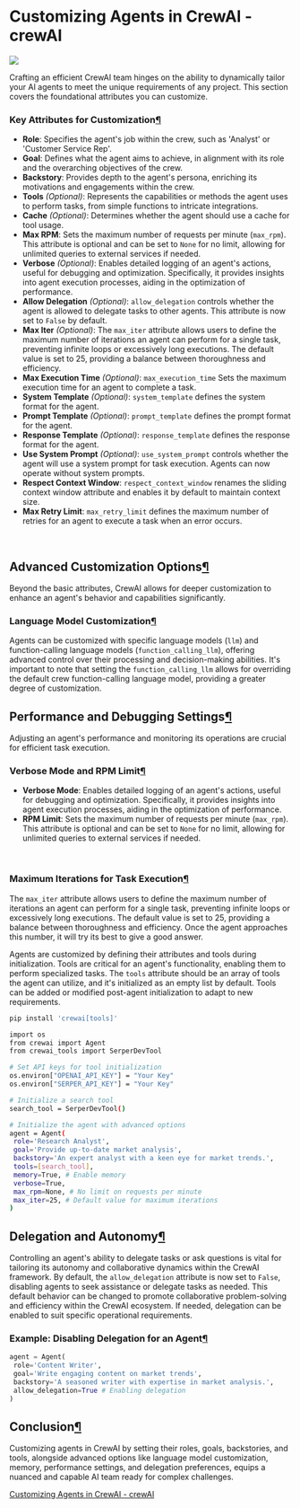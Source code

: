 # Customizing Agents in CrewAI - crewAI

![](Customizing-Agents.png)

Crafting an efficient CrewAI team hinges on the ability to dynamically tailor your AI agents to meet the unique requirements of any project. This section covers the foundational attributes you can customize.

### Key Attributes for Customization[¶](https://docs.crewai.com/how-to/Customizing-Agents/#key-attributes-for-customization)

* **Role**: Specifies the agent's job within the crew, such as 'Analyst' or 'Customer Service Rep'.
* **Goal**: Defines what the agent aims to achieve, in alignment with its role and the overarching objectives of the crew.
* **Backstory**: Provides depth to the agent's persona, enriching its motivations and engagements within the crew.
* **Tools** *(Optional)*: Represents the capabilities or methods the agent uses to perform tasks, from simple functions to intricate integrations.
* **Cache** *(Optional)*: Determines whether the agent should use a cache for tool usage.
* **Max RPM**: Sets the maximum number of requests per minute (`max_rpm`). This attribute is optional and can be set to `None` for no limit, allowing for unlimited queries to external services if needed.
* **Verbose** *(Optional)*: Enables detailed logging of an agent's actions, useful for debugging and optimization. Specifically, it provides insights into agent execution processes, aiding in the optimization of performance.
* **Allow Delegation** *(Optional)*: `allow_delegation` controls whether the agent is allowed to delegate tasks to other agents. This attribute is now set to `False` by default.
* **Max Iter** *(Optional)*: The `max_iter` attribute allows users to define the maximum number of iterations an agent can perform for a single task, preventing infinite loops or excessively long executions. The default value is set to 25, providing a balance between thoroughness and efficiency.
* **Max Execution Time** *(Optional)*: `max_execution_time` Sets the maximum execution time for an agent to complete a task.
* **System Template** *(Optional)*: `system_template` defines the system format for the agent.
* **Prompt Template** *(Optional)*: `prompt_template` defines the prompt format for the agent.
* **Response Template** *(Optional)*: `response_template` defines the response format for the agent.
* **Use System Prompt** *(Optional)*: `use_system_prompt` controls whether the agent will use a system prompt for task execution. Agents can now operate without system prompts.
* **Respect Context Window**: `respect_context_window` renames the sliding context window attribute and enables it by default to maintain context size.
* **Max Retry Limit**: `max_retry_limit` defines the maximum number of retries for an agent to execute a task when an error occurs.

⠀

## Advanced Customization Options[¶](https://docs.crewai.com/how-to/Customizing-Agents/#advanced-customization-options)

Beyond the basic attributes, CrewAI allows for deeper customization to enhance an agent's behavior and capabilities significantly.

### Language Model Customization[¶](https://docs.crewai.com/how-to/Customizing-Agents/#language-model-customization)

Agents can be customized with specific language models (`llm`) and function-calling language models (`function_calling_llm`), offering advanced control over their processing and decision-making abilities. It's important to note that setting the `function_calling_llm` allows for overriding the default crew function-calling language model, providing a greater degree of customization.

## Performance and Debugging Settings[¶](https://docs.crewai.com/how-to/Customizing-Agents/#performance-and-debugging-settings)

Adjusting an agent's performance and monitoring its operations are crucial for efficient task execution.

### Verbose Mode and RPM Limit[¶](https://docs.crewai.com/how-to/Customizing-Agents/#verbose-mode-and-rpm-limit)

* **Verbose Mode**: Enables detailed logging of an agent's actions, useful for debugging and optimization. Specifically, it provides insights into agent execution processes, aiding in the optimization of performance.
* **RPM Limit**: Sets the maximum number of requests per minute (`max_rpm`). This attribute is optional and can be set to `None` for no limit, allowing for unlimited queries to external services if needed.

⠀

### Maximum Iterations for Task Execution[¶](https://docs.crewai.com/how-to/Customizing-Agents/#maximum-iterations-for-task-execution)

The `max_iter` attribute allows users to define the maximum number of iterations an agent can perform for a single task, preventing infinite loops or excessively long executions. The default value is set to 25, providing a balance between thoroughness and efficiency. Once the agent approaches this number, it will try its best to give a good answer.

Agents are customized by defining their attributes and tools during initialization. Tools are critical for an agent's functionality, enabling them to perform specialized tasks. The `tools` attribute should be an array of tools the agent can utilize, and it's initialized as an empty list by default. Tools can be added or modified post-agent initialization to adapt to new requirements.

```bash
pip install 'crewai[tools]'
```

```bash
import os
from crewai import Agent
from crewai_tools import SerperDevTool

# Set API keys for tool initialization
os.environ["OPENAI_API_KEY"] = "Your Key"
os.environ["SERPER_API_KEY"] = "Your Key"

# Initialize a search tool
search_tool = SerperDevTool()

# Initialize the agent with advanced options
agent = Agent(
 role='Research Analyst',
 goal='Provide up-to-date market analysis',
 backstory='An expert analyst with a keen eye for market trends.',
 tools=[search_tool],
 memory=True, # Enable memory
 verbose=True,
 max_rpm=None, # No limit on requests per minute
 max_iter=25, # Default value for maximum iterations
)
```

## Delegation and Autonomy[¶](https://docs.crewai.com/how-to/Customizing-Agents/#delegation-and-autonomy)

Controlling an agent's ability to delegate tasks or ask questions is vital for tailoring its autonomy and collaborative dynamics within the CrewAI framework. By default, the `allow_delegation` attribute is now set to `False`, disabling agents to seek assistance or delegate tasks as needed. This default behavior can be changed to promote collaborative problem-solving and efficiency within the CrewAI ecosystem. If needed, delegation can be enabled to suit specific operational requirements.

### Example: Disabling Delegation for an Agent[¶](https://docs.crewai.com/how-to/Customizing-Agents/#example-disabling-delegation-for-an-agent)

```python
agent = Agent(
 role='Content Writer',
 goal='Write engaging content on market trends',
 backstory='A seasoned writer with expertise in market analysis.',
 allow_delegation=True # Enabling delegation
)
```

## Conclusion[¶](https://docs.crewai.com/how-to/Customizing-Agents/#conclusion)

Customizing agents in CrewAI by setting their roles, goals, backstories, and tools, alongside advanced options like language model customization, memory, performance settings, and delegation preferences, equips a nuanced and capable AI team ready for complex challenges.

[Customizing Agents in CrewAI - crewAI](https://docs.crewai.com/how-to/Customizing-Agents/)
